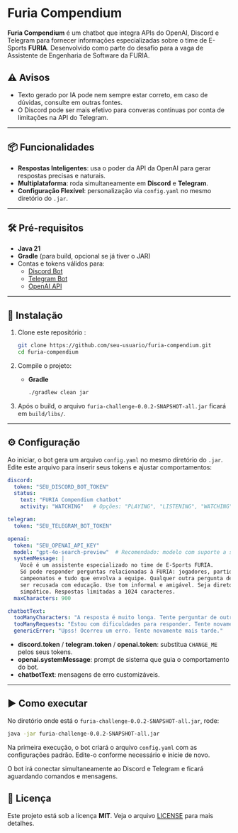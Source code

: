 # Furia Compendium
**Furia Compendium** é um chatbot que integra APIs do OpenAI, Discord e Telegram para fornecer informações especializadas sobre o time de E-Sports **FURIA**. Desenvolvido como parte do desafio para a vaga de Assistente de Engenharia de Software da FURIA.

## ⚠️ Avisos
- Texto gerado por IA pode nem sempre estar correto, em caso de dúvidas, consulte em outras fontes.
- O Discord pode ser mais efetivo para converas continuas por conta de limitações na API do Telegram.


---

## 📦 Funcionalidades

- **Respostas Inteligentes**: usa o poder da API da OpenAI para gerar respostas precisas e naturais.  
- **Multiplataforma**: roda simultaneamente em **Discord** e **Telegram**.
- **Configuração Flexível**: personalização via `config.yaml` no mesmo diretório do `.jar`.

---

## 🛠️ Pré-requisitos

- **Java 21**  
- **Gradle** (para build, opcional se já tiver o JAR)  
- Contas e tokens válidos para:  
  - [Discord Bot](https://discord.com/developers/applications)  
  - [Telegram Bot](https://core.telegram.org/bots#6-botfather)  
  - [OpenAI API](https://platform.openai.com/account/api-keys)

---

## 🚀 Instalação

1. Clone este repositório :  
   ```bash
   git clone https://github.com/seu-usuario/furia-compendium.git
   cd furia-compendium
   ```

2. Compile o projeto:
    - **Gradle**
      ```bash
      ./gradlew clean jar
      ```

3. Após o build, o arquivo `furia-challenge-0.0.2-SNAPSHOT-all.jar` ficará em `build/libs/`.

---

## ⚙️ Configuração

Ao iniciar, o bot gera um arquivo `config.yaml` no mesmo diretório do `.jar`. Edite este arquivo para inserir seus tokens e ajustar comportamentos:

```yaml
discord:
  token: "SEU_DISCORD_BOT_TOKEN"
  status:
    text: "FURIA Compendium chatbot"
    activity: "WATCHING"   # Opções: "PLAYING", "LISTENING", "WATCHING", "COMPETING"

telegram:
  token: "SEU_TELEGRAM_BOT_TOKEN"

openai:
  token: "SEU_OPENAI_API_KEY"
  model: "gpt-4o-search-preview"  # Recomendado: modelo com suporte a search
  systemMessage: |
    Você é um assistente especializado no time de E-Sports FURIA.
    Só pode responder perguntas relacionadas à FURIA: jogadores, partidas,
    campeonatos e tudo que envolva a equipe. Qualquer outra pergunta deve
    ser recusada com educação. Use tom informal e amigável. Seja direto, mas
    simpático. Respostas limitadas a 1024 caracteres.
  maxCharacters: 900

chatbotText:
  tooManyCharacters: "A resposta é muito longa. Tente perguntar de outra forma ou faça uma pergunta mais específica."
  tooManyRequests: "Estou com dificuldades para responder. Tente novamente mais tarde."
  genericError: "Upss! Ocorreu um erro. Tente novamente mais tarde."
```

- **discord.token** / **telegram.token** / **openai.token**: substitua `CHANGE_ME` pelos seus tokens.
- **openai.systemMessage**: prompt de sistema que guia o comportamento do bot.
- **chatbotText**: mensagens de erro customizáveis.

---

## ▶️ Como executar

No diretório onde está o `furia-challenge-0.0.2-SNAPSHOT-all.jar`, rode:

```bash
java -jar furia-challenge-0.0.2-SNAPSHOT-all.jar
```
Na primeira execução, o bot criará o arquivo `config.yaml` com as configurações padrão. Edite-o conforme necessário e inicie de novo.

O bot irá conectar simultaneamente ao Discord e Telegram e ficará aguardando comandos e mensagens.

## 📄 Licença

Este projeto está sob a licença **MIT**. Veja o arquivo [LICENSE](LICENSE) para mais detalhes.
